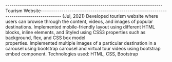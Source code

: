 ----------------------------------------------------------------------------Tourism Website----------------------------------------------------------------------------------------                                                                                                                                         (Jul, 2021)
Developed tourism website where users can browse through the content, videos, and images of popular destinations.
Implemented mobile-friendly layout using different HTML blocks, inline elements, 
              and Styled using CSS3 properties such as background, flex, and CSS box model  
              properties.
Implemented multiple images of a particular destination in a carousel using bootstrap 
              carousel and virtual tour videos using bootstrap embed component.
Technologies used: HTML, CSS, Bootstrap 	      
